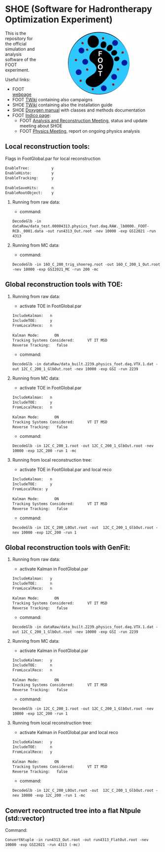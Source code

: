 # SHOE (Software for Hadrontherapy Optimization Experiment)
<img src="docs/FOOT_logo.png" align="right" width="200" hspace="100">
This is the repository for the official simulation and analysis software of the FOOT  experiment.

Useful links:
- FOOT [webpage](https://web.infn.it/foot/en/home/)
- FOOT [TWiki](http://arpg-serv.ing2.uniroma1.it/twiki/bin/view/Main/FOOTHome) containing also campaigns
- SHOE [TWiki](http://arpg-serv.ing2.uniroma1.it/twiki/bin/view/Main/FOOTSoftware) containing also the installation guide
- SHOE [Doxygen manual](https://asarti.baltig-pages.infn.it/shoe/) with classes and methods documentation
- FOOT [Indico page](https://agenda.infn.it/category/903/):
  - FOOT [Analysis and Reconstruction Meeting](https://agenda.infn.it/category/1858/), status and update meeting about SHOE 
  - FOOT [Physics Meeting](https://agenda.infn.it/category/1375/), report on ongoing physics analysis

## Local reconstruction tools:

Flags in FootGlobal.par for local reconstruction
```
EnableTree:          y
EnableHisto:         y
EnableTracking:      y

EnableSaveHits:      n
EnableRootObject:    y
```

1) Running from raw data:
   - command:
   ```
   DecodeGlb -in dataRaw/data_test.00004313.physics_foot.daq.RAW._lb0000._FOOT-RCD._0001.data -out run4313_Out.root -nev 10000 -exp GSI2021 -run 4313
   ```

2) Running from MC data:
   - command:
   ```
   DecodeGlb -in 16O_C_200_trig_shoereg.root -out 16O_C_200_1_Out.root -nev 10000 -exp GSI2021_MC -run 200 -mc
   ```

## Global reconstruction tools with TOE:

1) Running from raw data:
   - activate TOE in FootGlobal.par
   ```
   IncludeKalman:   n
   IncludeTOE:      y
   FromLocalReco:   n

   Kalman Mode:       ON
   Tracking Systems Considered:      VT IT MSD
   Reverse Tracking:   false
   ```
   - command:
   ```
   DecodeGlb -in dataRaw/data_built.2239.physics_foot.daq.VTX.1.dat -out 12C_C_200_1_GlbOut.root -nev 10000 -exp GSI -run 2239
   ```

2) Running from MC data:
   - activate TOE in FootGlobal.par
   ```
   IncludeKalman:   n
   IncludeTOE:      y
   FromLocalReco:   n

   Kalman Mode:       ON
   Tracking Systems Considered:      VT IT MSD
   Reverse Tracking:   false
   ```
   - command:
   ```
   DecodeGlb -in 12C_C_200_1.root -out 12C_C_200_1_GlbOut.root -nev 10000 -exp 12C_200 -run 1 -mc
   ```

3) Running from local reconstruction tree:
   - activate TOE in FootGlobal.par and local reco
   ```
   IncludeKalman:   n
   IncludeTOE:      y
   FromLocalReco: y

   Kalman Mode:       ON
   Tracking Systems Considered:      VT IT MSD
   Reverse Tracking:   false
   ```
   - command:
   ```
   DecodeGlb -in 12C_C_200_L0Out.root -out  12C_C_200_1_GlbOut.root -nev 10000 -exp 12C_200 -run 1
   ```

## Global reconstruction tools with GenFit:

1) Running from raw data:
   - activate Kalman in FootGlobal.par
   ```
   IncludeKalman:   y
   IncludeTOE:      n
   FromLocalReco:   n

   Kalman Mode:       ON
   Tracking Systems Considered:      VT IT MSD
   Reverse Tracking:   false
   ```
   - command:
   ```
   DecodeGlb -in dataRaw/data_built.2239.physics_foot.daq.VTX.1.dat -out 12C_C_200_1_GlbOut.root -nev 10000 -exp GSI -run 2239
   ```

2) Running from MC data:
   - activate Kalman in FootGlobal.par
   ```
   IncludeKalman:   y
   IncludeTOE:      n
   FromLocalReco:   n

   Kalman Mode:       ON
   Tracking Systems Considered:      VT IT MSD
   Reverse Tracking:   false
   ```
   - command:
   ```
   DecodeGlb -in 12C_C_200_1.root -out 12C_C_200_1_GlbOut.root -nev 10000 -exp 12C_200 -run 1
   ```

3) Running from local reconstruction tree:
   - activate Kalman in FootGlobal.par and local reco
   ```
   IncludeKalman:   y
   IncludeTOE:      n
   FromLocalReco:   y

   Kalman Mode:       ON
   Tracking Systems Considered:      VT IT MSD
   Reverse Tracking:   false
   ```
   - command:
   ```
   DecodeGlb -in 12C_C_200_L0Out.root -out  12C_C_200_1_GlbOut.root -nev 10000 -exp 12C_200 -run 1 -mc
   ```

## Convert recontructed tree into a flat Ntpule (std::vector)
Command:
```
ConvertNtuple -in run4313_Out.root -out run4313_FlatOut.root -nev 10000 -exp GSI2021 -run 4313 (-mc)
```
